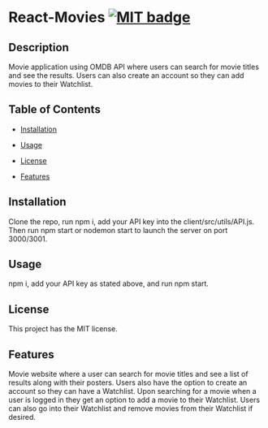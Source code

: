 # React-Movies [![MIT badge](https://img.shields.io/badge/license-MIT-blue.svg "MIT badge")](https://choosealicense.com/licenses/mit/)

## Description

Movie application using OMDB API where users can search for movie titles and see the results. Users can also create an account so they can add movies to their Watchlist.

## Table of Contents

* [Installation](#installation)

* [Usage](#usage)

* [License](#license)

* [Features](#features)

## Installation

Clone the repo, run npm i, add your API key into the client/src/utils/API.js. Then run npm start or nodemon start to launch the server on port 3000/3001.

## Usage

npm i, add your API key as stated above, and run npm start.

## License

This project has the MIT license.

## Features

Movie website where a user can search for movie titles and see a list of results along with their posters. Users also have the option to create an account so they can have a Watchlist. Upon searching for a movie when a user is logged in they get an option to add a movie to their Watchlist. Users can also go into their Watchlist and remove movies from their Watchlist if desired. 
